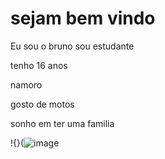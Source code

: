# sejam bem vindo 

Eu sou o bruno sou estudante

tenho 16 anos

namoro

gosto de motos

sonho em ter uma familia 

!{}(![image](https://github.com/bruno0p/bruninho/assets/160147746/b7312458-61e5-4cf5-872c-5ef897bd65e0)
